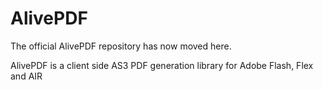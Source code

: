 # AlivePDF

The official AlivePDF repository has now moved here.

AlivePDF is a client side AS3 PDF generation library for Adobe Flash, Flex and AIR
